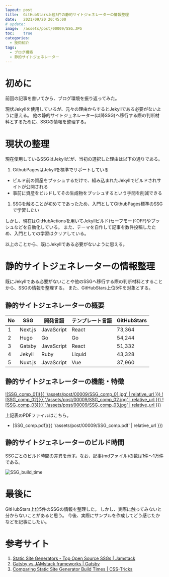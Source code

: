 ```yaml
---
layout: post
title:  GitHubStars上位5件の静的サイトジェネレーターの情報整理
date:   2021/09/20 20:45:00
# update: 
image:  /assets/post/00009/SSG.JPG
toc:    true
categories:
  - 技術紹介
tags:
  - ブログ構築
  - 静的サイトジェネレーター
---
```


# 初めに

前回の記事を書いてから、ブログ環境を振り返ってみた。

現状Jekyllを使用しているが、元々の理由からするとJekyllである必要がないように思える。
他の静的サイトジェネレーター(以降SSG)へ移行する際の判断材料とするために、SSGの情報を整理する。


# 現状の整理

現在使用しているSSGはJekyllだが、当初の選択した理由は以下の通りである。

  1. GithubPagesはJekyllを標準でサポートしている
  - ビルド前の資産をプッシュするだけで、組み込まれたJekyllでビルドされサイトが公開される
  - 事前に資産をビルドしてその生成物をプッシュするという手間を削減できる
  1. SSGを触ることが初めてであったため、入門としてGithubPages標準のSSGで学習したい

しかし、現在はGitHubActionsを用いてJekyllビルド(セーフモードOFF)やプッシュなどを自動化している。
また、テーマを自作して記事を数件投稿したため、入門としての学習はクリアしている。

以上のことから、既にJekyllである必要がないように思える。


# 静的サイトジェネレーターの情報整理

既にJekyllである必要がないことや他のSSGへ移行する際の判断材料とすることから、SSGの情報を整理する。
また、GitHubStars上位5件を対象とする。


## 静的サイトジェネレーターの概要

<div class="scroll-table">

| No  | SSG     | 開発言語   | テンプレート言語 | GitHubStars | 
| --- | ------- | ---------- | ---------------- | ----------- | 
| 1   | Next.js | JavaScript | React            | 73,364      | 
| 2   | Hugo    | Go         | Go               | 54,244      | 
| 3   | Gatsby  | JavaScript | React            | 51,332      | 
| 4   | Jekyll  | Ruby       | Liquid           | 43,328      | 
| 5   | Nuxt.js | JavaScript | Vue              | 37,960      | 

</div>


## 静的サイトジェネレーターの機能・特徴

<a href="{{ '/assets/post/00009/SSG_comp_01.jpg' | relative_url }}" data-lightbox="group">
  ![SSG_comp_01]({{ '/assets/post/00009/SSG_comp_01.jpg' | relative_url }})
</a>

<a href="{{ '/assets/post/00009/SSG_comp_02.jpg' | relative_url }}" data-lightbox="group">
  ![SSG_comp_02]({{ '/assets/post/00009/SSG_comp_02.jpg' | relative_url }})
</a>

<a href="{{ '/assets/post/00009/SSG_comp_03.jpg' | relative_url }}" data-lightbox="group">
  ![SSG_comp_03]({{ '/assets/post/00009/SSG_comp_03.jpg' | relative_url }})
</a>

上記表のPDFファイルはこちら。
  - [SSG_comp.pdf]({{ '/assets/post/00009/SSG_comp.pdf' | relative_url }})


## 静的サイトジェネレーターのビルド時間

SSGごとのビルド時間の差異を示す。なお、記事(mdファイル)の数は1件～1万件である。

![SSG_build_time](https://i2.wp.com/css-tricks.com/wp-content/uploads/2020/10/jekyll-hand-chart.jpg)


# 最後に

GitHubStars上位5件のSSGの情報を整理した。
しかし、実際に触ってみないと分からないことがあると思う。
今後、実際にサンプルを作成してどう感じたかなどを記事にしたい。


# 参考サイト

  1. [Static Site Generators - Top Open Source SSGs | Jamstack
     ](https://jamstack.org/generators/)
  1. [Gatsby vs JAMstack frameworks | Gatsby
     ](https://www.gatsbyjs.com/features/jamstack)
  1. [Comparing Static Site Generator Build Times | CSS-Tricks
     ](https://css-tricks.com/comparing-static-site-generator-build-times/)

